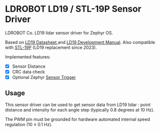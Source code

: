 # LDROBOT LD19 / STL-19P Sensor Driver

LDROBOT Co. LD19 lidar sensor driver for Zephyr OS.

Based on [LD19 Datasheet ](https://www.ldrobot.com/images/2023/05/23/LDROBOT_LD19_Datasheet_EN_v2.6_Q1JXIRVq.pdf)and [LD19 Development Manual](https://www.elecrow.com/download/product/SLD06360F/LD19_Development%20Manual_V2.3.pdf). Also compatible with [STL-19P](https://www.ldrobot.com/images/2024/05/06/LDROBOT_STL-19P_Datasheet_EN_v1.0_nZXymYcr.pdf) (LD19 replacement since 2023).

Implemented features:

- [X] Sensor Distance
- [X] CRC data check
- [X] Optional Zephyr [Sensor Trigger](https://docs.zephyrproject.org/latest/hardware/peripherals/sensor/triggers.html)

## Usage

This sensor driver can be used to get sensor data from LD19 lidar : point distance and intensity for each angle step (typically 0.8 degrees at 10 Hz).

The PWM pin must be grounded for hardware automated internal speed regulation (10 ± 0.1 Hz).
